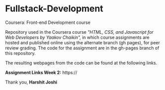 # Fullstack-Development
Coursera: Front-end Development course

Repository used in the Coursera course _"HTML, CSS, and Javascript for Web Developers by Yaakov Chaikin",_ in which course assignments are hosted and published online using the alternate branch (gh pages), for peer review grading.  The code for the assignment are in the gh-pages branch of this repository. 

The resulting webpages from the code can be found at the following links.  

**Assignment Links Week 2:** https://  

Thank you, **Harshit Joshi**
